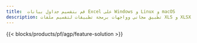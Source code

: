 ```yaml
---
title:  قم بتقسيم جداول بيانات Excel على Windows و Linux و macOS
description: تطبيق مجاني وواجهات برمجة تطبيقات لتقسيم ملفات XLS و XLSX و XLSB و XLSM و ODS
---
```

{{< blocks/products/pf/agp/feature-solution >}} 
